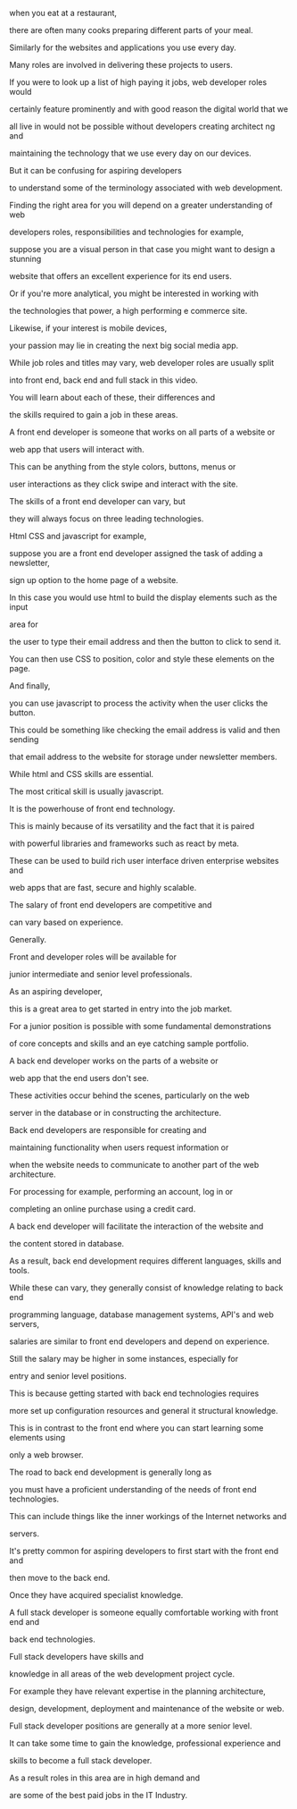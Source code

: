 when you eat at a restaurant, 

there are often many cooks preparing different parts of your meal. 

Similarly for the websites and applications you use every day. 

Many roles are involved in delivering these projects to users. 

If you were to look up a list of high paying it jobs, web developer roles would 

certainly feature prominently and with good reason the digital world that we 

all live in would not be possible without developers creating architect ng and 

maintaining the technology that we use every day on our devices. 

But it can be confusing for aspiring developers 

to understand some of the terminology associated with web development. 

Finding the right area for you will depend on a greater understanding of web 

developers roles, responsibilities and technologies for example, 

suppose you are a visual person in that case you might want to design a stunning 

website that offers an excellent experience for its end users. 

Or if you're more analytical, you might be interested in working with 

the technologies that power, a high performing e commerce site. 

Likewise, if your interest is mobile devices, 

your passion may lie in creating the next big social media app. 

While job roles and titles may vary, web developer roles are usually split 

into front end, back end and full stack in this video. 

You will learn about each of these, their differences and 

the skills required to gain a job in these areas. 

A front end developer is someone that works on all parts of a website or 

web app that users will interact with. 

This can be anything from the style colors, buttons, menus or 

user interactions as they click swipe and interact with the site. 

The skills of a front end developer can vary, but 

they will always focus on three leading technologies. 

Html CSS and javascript for example, 

suppose you are a front end developer assigned the task of adding a newsletter, 

sign up option to the home page of a website. 

In this case you would use html to build the display elements such as the input 

area for 

the user to type their email address and then the button to click to send it. 

You can then use CSS to position, color and style these elements on the page. 

And finally, 

you can use javascript to process the activity when the user clicks the button. 

This could be something like checking the email address is valid and then sending 

that email address to the website for storage under newsletter members. 

While html and CSS skills are essential. 

The most critical skill is usually javascript. 

It is the powerhouse of front end technology. 

This is mainly because of its versatility and the fact that it is paired 

with powerful libraries and frameworks such as react by meta. 

These can be used to build rich user interface driven enterprise websites and 

web apps that are fast, secure and highly scalable. 

The salary of front end developers are competitive and 

can vary based on experience. 

Generally. 

Front and developer roles will be available for 

junior intermediate and senior level professionals. 

As an aspiring developer, 

this is a great area to get started in entry into the job market. 

For a junior position is possible with some fundamental demonstrations 

of core concepts and skills and an eye catching sample portfolio. 

A back end developer works on the parts of a website or 

web app that the end users don't see. 

These activities occur behind the scenes, particularly on the web 

server in the database or in constructing the architecture. 

Back end developers are responsible for creating and 

maintaining functionality when users request information or 

when the website needs to communicate to another part of the web architecture. 

For processing for example, performing an account, log in or 

completing an online purchase using a credit card. 

A back end developer will facilitate the interaction of the website and 

the content stored in database. 

As a result, back end development requires different languages, skills and tools. 

While these can vary, they generally consist of knowledge relating to back end 

programming language, database management systems, API's and web servers, 

salaries are similar to front end developers and depend on experience. 

Still the salary may be higher in some instances, especially for 

entry and senior level positions. 

This is because getting started with back end technologies requires 

more set up configuration resources and general it structural knowledge. 

This is in contrast to the front end where you can start learning some elements using 

only a web browser. 

The road to back end development is generally long as 

you must have a proficient understanding of the needs of front end technologies. 

This can include things like the inner workings of the Internet networks and 

servers. 

It's pretty common for aspiring developers to first start with the front end and 

then move to the back end. 

Once they have acquired specialist knowledge. 

A full stack developer is someone equally comfortable working with front end and 

back end technologies. 

Full stack developers have skills and 

knowledge in all areas of the web development project cycle. 

For example they have relevant expertise in the planning architecture, 

design, development, deployment and maintenance of the website or web. 

Full stack developer positions are generally at a more senior level. 

It can take some time to gain the knowledge, professional experience and 

skills to become a full stack developer. 

As a result roles in this area are in high demand and 

are some of the best paid jobs in the IT Industry.